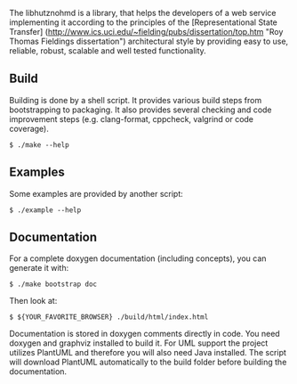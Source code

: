 The libhutznohmd is a library, that helps the developers of a web service
implementing it according to the principles of the
[Representational State Transfer]
(http://www.ics.uci.edu/~fielding/pubs/dissertation/top.htm "Roy Thomas
Fieldings dissertation") architectural style by providing easy to use, reliable,
robust, scalable and well tested functionality.

Build
-----

Building is done by a shell script. It provides various build steps from
bootstrapping to packaging. It also provides several checking and code
improvement steps (e.g. clang-format, cppcheck, valgrind or code coverage).

    $ ./make --help

Examples
--------

Some examples are provided by another script:

    $ ./example --help

Documentation
-------------

For a complete doxygen documentation (including concepts), you can generate
it with:

    $ ./make bootstrap doc

Then look at:

    $ ${YOUR_FAVORITE_BROWSER} ./build/html/index.html

Documentation is stored in doxygen comments directly in code. You need
doxygen and graphviz installed to build it. For UML support the project
utilizes PlantUML and therefore you will also need Java installed. The script
will download PlantUML automatically to the build folder before building the
documentation.

